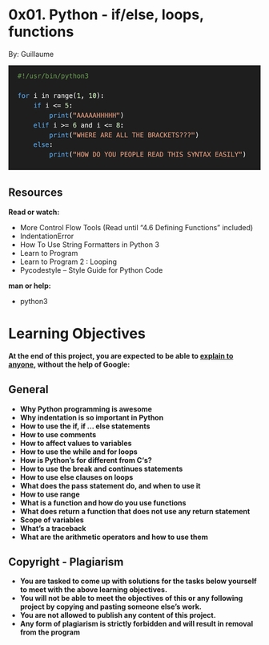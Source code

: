# 0x01. Python - if/else, loops, functions
By: Guillaume

![](code.png)
## Resources

<b> Read or watch:</b>

- More Control Flow Tools (Read until “4.6 Defining Functions” included)
- IndentationError
- How To Use String Formatters in Python 3
- Learn to Program
- Learn to Program 2 : Looping
- Pycodestyle – Style Guide for Python Code

<b>man or help: </b>
- python3

# <b>Learning Objectives<b>
At the end of this project, you are expected to be able to <a href = "https://fs.blog/feynman-learning-technique/">explain to anyone</a>, without the help of Google:

## General
- Why Python programming is awesome
- Why indentation is so important in Python
- How to use the if, if ... else statements
- How to use comments
- How to affect values to variables
- How to use the while and for loops
- How is Python’s for different from C‘s?
- How to use the break and continues statements
- How to use else clauses on loops
- What does the pass statement do, and when to use it
- How to use range
- What is a function and how do you use functions
- What does return a function that does not use any return statement
- Scope of variables
- What’s a traceback
- What are the arithmetic operators and how to use them

## Copyright - Plagiarism
- You are tasked to come up with solutions for the tasks below  yourself to meet with the above learning objectives.
- You will not be able to meet the objectives of this or any following project by copying and pasting someone else’s work.
- You are not allowed to publish any content of this project.
- Any form of plagiarism is strictly forbidden and will result in removal from the program